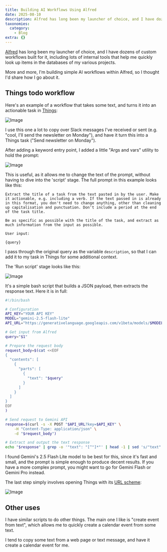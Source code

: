 ```yaml
---
title: Building AI Workflows Using Alfred
date: 2025-08-10
description: Alfred has long been my launcher of choice, and I have dozens of custom workflows built for it, including lots of internal tools that help me quickly...
taxonomies:
  category:
    - Blog
extra: {}
---
```


[Alfred](https://www.alfredapp.com) has long been my launcher of choice, and I have dozens of custom workflows built for it, including lots of internal tools that help me quickly look up items in the databases of my various projects.

More and more, I'm building simple AI workflows within Alfred, so I thought I'd share how I go about it.

## Things todo workflow
Here's an example of a workflow that takes some text, and turns it into an actionable task in [Things](https://culturedcode.com/things/):

<img src="https://mirri.link/1KC19ZD" alt="Image" />

I use this one a lot to copy over Slack messages I've received or sent (e.g. "cool, I'll send the newsletter on Monday"), and have it turn this into a Things task ("Send newsletter on Monday").

After adding a keyword entry point, I added a little "Args and vars" utility to hold the prompt:

<img src="https://mirri.link/D2ZR_7s" alt="Image" />

This is useful, as it allows me to change the text of the prompt, without having to dive into the 'script' stage. The full prompt in this example looks like this:

```plain
Extract the title of a task from the text pasted in by the user. Make it actionable, e.g. including a verb. If the text passed in is already in this format, you don't need to change anything, other than cleaning up capitalisation and punctuation. Don't include a period at the end of the task title. 

Be as specific as possible with the title of the task, and extract as much information from the input as possible.

User input:

{query}
```

I pass through the original query as the variable `description`, so that I can add it to my task in Things for some additional context.

The 'Run script' stage looks like this:

<img src="https://mirri.link/bpBh4_C" alt="Image" />

It's a simple bash script that builds a JSON payload, then extracts the response text. Here it is in full:

```bash
#!/bin/bash

# Configuration
API_KEY="YOUR API KEY"
MODEL="gemini-2.5-flash-lite"
API_URL="https://generativelanguage.googleapis.com/v1beta/models/$MODEL:generateContent"

# Get input from Alfred
query="$1"

# Prepare the request body
request_body=$(cat <<EOF
{
  "contents": [
    {
      "parts": [
        {
          "text": "$query"
        }
      ]
    }
  ]
}
EOF
)

# Send request to Gemini API
response=$(curl -s -X POST "$API_URL?key=$API_KEY" \
	-H "Content-Type: application/json" \
	-d "$request_body")

# Extract and output the text response
echo "$response" | grep -o '"text": "[^"]*"' | head -1 | sed 's/"text": "\(.*\)"/\1/'
```

I found Gemini's 2.5 Flash Lite model to be best for this, since it's fast and small, and the prompt is simple enough to produce decent results. If you have a more complex prompt, you might want to go for Gemini Flash or Gemini Pro instead.

The last step simply involves opening Things with its [URL scheme](https://culturedcode.com/things/support/articles/2803573/):

<img src="https://mirri.link/CDZ9jrh" alt="Image" />

## Other uses
I have similar scripts to do other things. The main one I like is "create event from text", which allows me to quickly create a calendar event from some text.

I tend to copy some text from a web page or text message, and have it create a calendar event for me.

<style>a[href="#internal-link"] { color: #9b9b9b; text-decoration: none !important; }</style>